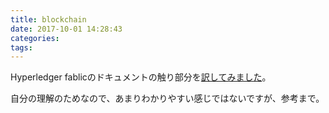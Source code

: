 ```yaml
---
title: blockchain
date: 2017-10-01 14:28:43
categories:
tags:
---
```


Hyperledger fablicのドキュメントの触り部分を[訳してみました](/Hyperledger-fablic-Doc/index.html)。

自分の理解のためなので、あまりわかりやすい感じではないですが、参考まで。

<!-- more -->
